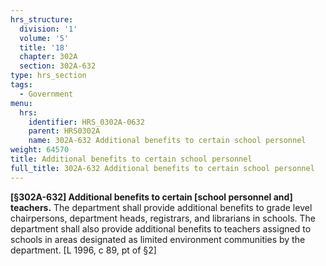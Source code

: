 ```yaml
---
hrs_structure:
  division: '1'
  volume: '5'
  title: '18'
  chapter: 302A
  section: 302A-632
type: hrs_section
tags:
  - Government
menu:
  hrs:
    identifier: HRS_0302A-0632
    parent: HRS0302A
    name: 302A-632 Additional benefits to certain school personnel
weight: 64570
title: Additional benefits to certain school personnel
full_title: 302A-632 Additional benefits to certain school personnel
---
```

**[§302A-632] Additional benefits to certain [school personnel and] teachers.** The department shall provide additional benefits to grade level chairpersons, department heads, registrars, and librarians in schools. The department shall also provide additional benefits to teachers assigned to schools in areas designated as limited environment communities by the department. [L 1996, c 89, pt of §2]